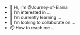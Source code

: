 - 👋 Hi, I’m @Journey-of-Elaina
- 👀 I’m interested in ...
- 🌱 I’m currently learning ...
- 💞️ I’m looking to collaborate on ...
- 📫 How to reach me ...

<!---
Journey-of-Elaina/Journey-of-Elaina is a ✨ special ✨ repository because its `README.md` (this file) appears on your GitHub profile.
You can click the Preview link to take a look at your changes.
--->
